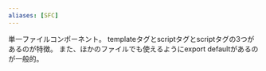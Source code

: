 ```yaml
---
aliases: [SFC]
---
```

単一ファイルコンポーネント。
templateタグとscriptタグとscriptタグの3つがあるのが特徴。
また、ほかのファイルでも使えるようにexport defaultがあるのが一般的。